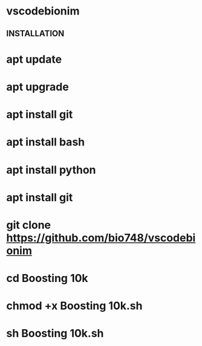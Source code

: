 # vscodebionim




## INSTALLATION

 # apt update 
 # apt upgrade 
 # apt install git 
 # apt install bash 
 # apt install python 
 # apt install git 
 # git clone https://github.com/bio748/vscodebionim
 # cd Boosting 10k
 # chmod +x Boosting 10k.sh
 # sh Boosting 10k.sh
